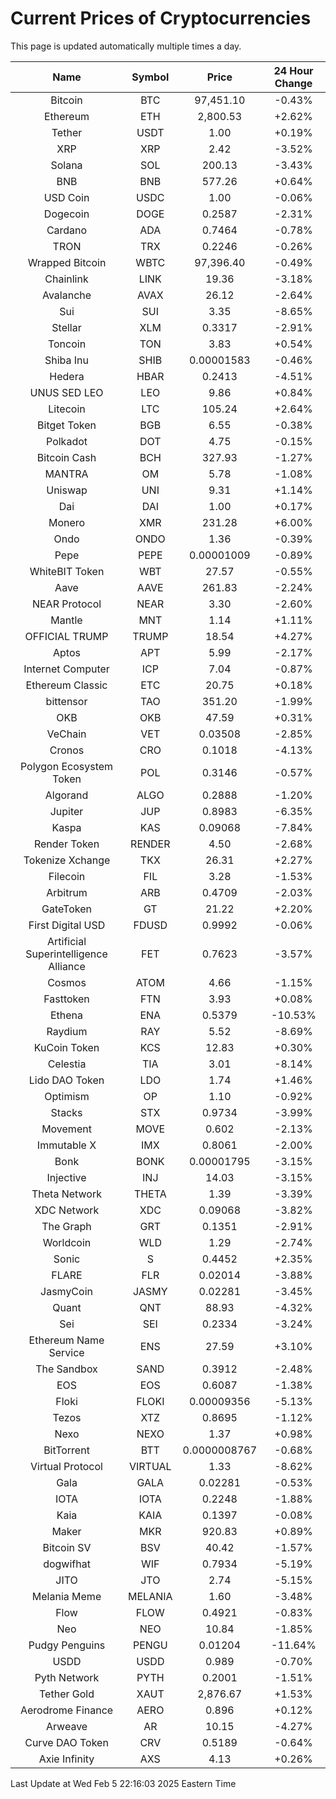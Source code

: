 # Current Prices of Cryptocurrencies
This page is updated automatically multiple times a day.

| Name | Symbol | Price | 24 Hour Change |
| :---: |:---:| :---: | :---: |
| Bitcoin | BTC | 97,451.10 | -0.43% |
| Ethereum | ETH | 2,800.53 | +2.62% |
| Tether | USDT | 1.00 | +0.19% |
| XRP | XRP | 2.42 | -3.52% |
| Solana | SOL | 200.13 | -3.43% |
| BNB | BNB | 577.26 | +0.64% |
| USD Coin | USDC | 1.00 | -0.06% |
| Dogecoin | DOGE | 0.2587 | -2.31% |
| Cardano | ADA | 0.7464 | -0.78% |
| TRON | TRX | 0.2246 | -0.26% |
| Wrapped Bitcoin | WBTC | 97,396.40 | -0.49% |
| Chainlink | LINK | 19.36 | -3.18% |
| Avalanche | AVAX | 26.12 | -2.64% |
| Sui | SUI | 3.35 | -8.65% |
| Stellar | XLM | 0.3317 | -2.91% |
| Toncoin | TON | 3.83 | +0.54% |
| Shiba Inu | SHIB | 0.00001583 | -0.46% |
| Hedera | HBAR | 0.2413 | -4.51% |
| UNUS SED LEO | LEO | 9.86 | +0.84% |
| Litecoin | LTC | 105.24 | +2.64% |
| Bitget Token | BGB | 6.55 | -0.38% |
| Polkadot | DOT | 4.75 | -0.15% |
| Bitcoin Cash | BCH | 327.93 | -1.27% |
| MANTRA | OM | 5.78 | -1.08% |
| Uniswap | UNI | 9.31 | +1.14% |
| Dai | DAI | 1.00 | +0.17% |
| Monero | XMR | 231.28 | +6.00% |
| Ondo | ONDO | 1.36 | -0.39% |
| Pepe | PEPE | 0.00001009 | -0.89% |
| WhiteBIT Token | WBT | 27.57 | -0.55% |
| Aave | AAVE | 261.83 | -2.24% |
| NEAR Protocol | NEAR | 3.30 | -2.60% |
| Mantle | MNT | 1.14 | +1.11% |
| OFFICIAL TRUMP | TRUMP | 18.54 | +4.27% |
| Aptos | APT | 5.99 | -2.17% |
| Internet Computer | ICP | 7.04 | -0.87% |
| Ethereum Classic | ETC | 20.75 | +0.18% |
| bittensor | TAO | 351.20 | -1.99% |
| OKB | OKB | 47.59 | +0.31% |
| VeChain | VET | 0.03508 | -2.85% |
| Cronos | CRO | 0.1018 | -4.13% |
| Polygon Ecosystem Token | POL | 0.3146 | -0.57% |
| Algorand | ALGO | 0.2888 | -1.20% |
| Jupiter | JUP | 0.8983 | -6.35% |
| Kaspa | KAS | 0.09068 | -7.84% |
| Render Token | RENDER | 4.50 | -2.68% |
| Tokenize Xchange | TKX | 26.31 | +2.27% |
| Filecoin | FIL | 3.28 | -1.53% |
| Arbitrum | ARB | 0.4709 | -2.03% |
| GateToken | GT | 21.22 | +2.20% |
| First Digital USD | FDUSD | 0.9992 | -0.06% |
| Artificial Superintelligence Alliance | FET | 0.7623 | -3.57% |
| Cosmos | ATOM | 4.66 | -1.15% |
| Fasttoken | FTN | 3.93 | +0.08% |
| Ethena | ENA | 0.5379 | -10.53% |
| Raydium | RAY | 5.52 | -8.69% |
| KuCoin Token | KCS | 12.83 | +0.30% |
| Celestia | TIA | 3.01 | -8.14% |
| Lido DAO Token | LDO | 1.74 | +1.46% |
| Optimism | OP | 1.10 | -0.92% |
| Stacks | STX | 0.9734 | -3.99% |
| Movement | MOVE | 0.602 | -2.13% |
| Immutable X | IMX | 0.8061 | -2.00% |
| Bonk | BONK | 0.00001795 | -3.15% |
| Injective | INJ | 14.03 | -3.15% |
| Theta Network | THETA | 1.39 | -3.39% |
| XDC Network | XDC | 0.09068 | -3.82% |
| The Graph | GRT | 0.1351 | -2.91% |
| Worldcoin | WLD | 1.29 | -2.74% |
| Sonic | S | 0.4452 | +2.35% |
| FLARE | FLR | 0.02014 | -3.88% |
| JasmyCoin | JASMY | 0.02281 | -3.45% |
| Quant | QNT | 88.93 | -4.32% |
| Sei | SEI | 0.2334 | -3.24% |
| Ethereum Name Service | ENS | 27.59 | +3.10% |
| The Sandbox | SAND | 0.3912 | -2.48% |
| EOS | EOS | 0.6087 | -1.38% |
| Floki | FLOKI | 0.00009356 | -5.13% |
| Tezos | XTZ | 0.8695 | -1.12% |
| Nexo | NEXO | 1.37 | +0.98% |
| BitTorrent | BTT | 0.0000008767 | -0.68% |
| Virtual Protocol | VIRTUAL | 1.33 | -8.62% |
| Gala | GALA | 0.02281 | -0.53% |
| IOTA | IOTA | 0.2248 | -1.88% |
| Kaia | KAIA | 0.1397 | -0.08% |
| Maker | MKR | 920.83 | +0.89% |
| Bitcoin SV | BSV | 40.42 | -1.57% |
| dogwifhat | WIF | 0.7934 | -5.19% |
| JITO | JTO | 2.74 | -5.15% |
| Melania Meme | MELANIA | 1.60 | -3.48% |
| Flow | FLOW | 0.4921 | -0.83% |
| Neo | NEO | 10.84 | -1.85% |
| Pudgy Penguins | PENGU | 0.01204 | -11.64% |
| USDD | USDD | 0.989 | -0.70% |
| Pyth Network | PYTH | 0.2001 | -1.51% |
| Tether Gold | XAUT | 2,876.67 | +1.53% |
| Aerodrome Finance | AERO | 0.896 | +0.12% |
| Arweave | AR | 10.15 | -4.27% |
| Curve DAO Token | CRV | 0.5189 | -0.64% |
| Axie Infinity | AXS | 4.13 | +0.26% |

Last Update at Wed Feb  5 22:16:03 2025 Eastern Time